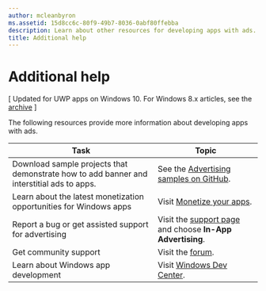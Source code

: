 ```yaml
---
author: mcleanbyron
ms.assetid: 15d8cc6c-80f9-49b7-8036-0abf80ffebba
description: Learn about other resources for developing apps with ads.
title: Additional help
---
```


# Additional help


\[ Updated for UWP apps on Windows 10. For Windows 8.x articles, see the [archive](http://go.microsoft.com/fwlink/p/?linkid=619132) \]

The following resources provide more information about developing apps with ads.

|  Task    | Topic |               
|----------|-------|
| Download sample projects that demonstrate how to add banner and interstitial ads to apps.     |See the [Advertising samples on GitHub](http://aka.ms/githubads).       |
| Learn about the latest monetization opportunities for Windows apps     | Visit [Monetize your apps](https://developer.microsoft.com/en-us/windows/monetize).        |
| Report a bug or get assisted support for advertising     | Visit the [support page](https://go.microsoft.com/fwlink/p/?LinkId=331508) and choose **In-App Advertising**.        |
| Get community support     | Visit the [forum](http://go.microsoft.com/fwlink/p/?LinkId=401266).       |
| Learn about Windows app development     | Visit [Windows Dev Center](http://msdn.microsoft.com/windows/apps).        |



 

 

 
